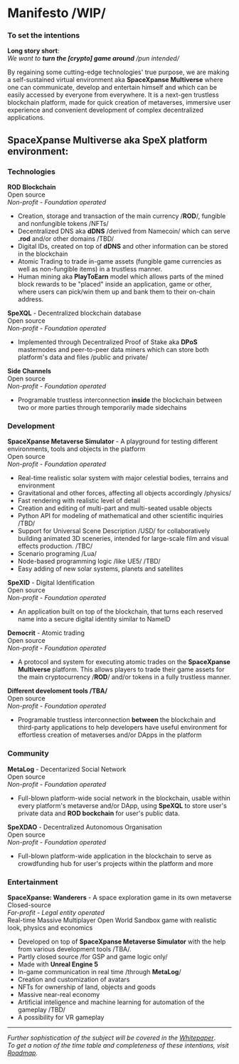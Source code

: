 # Manifesto /WIP/
### To set the intentions    

**Long story short**:  
*We want to **turn the [crypto] game around** /pun intended/* <!-- First we wanted to create a great game, now we want to change the world-->
  
By regaining some cutting-edge technologies' true purpose, we are making a self-sustained virtual environment aka **SpaceXpanse Multiverse** where one can communicate, develop and entertain himself and which can be easily accessed by everyone from everywhere. It is a next-gen trustless blockchain platform, made for quick creation of metaverses, immersive user experience and convenient development of complex decentralized applications.

## SpaceXpanse Multiverse aka SpeX platform environment: 

### Technologies 
**ROD Blockchain**  
Open source  
*Non-profit - Foundation operated*
- Creation, storage and transaction of the main currency /**ROD**/, fungible and nonfungible tokens /NFTs/
- Decentralized DNS aka **dDNS** /derived from Namecoin/ which can serve **.rod** and/or other domains /TBD/
- Digital IDs, created on top of **dDNS** and other information can be stored in the blockchain
- Atomic Trading to trade in-game assets (fungible game currencies as well as non-fungible items) in a trustless manner.
- Human mining aka **PlayToEarn** model which allows parts of the mined block rewards to be "placed" inside an application, game or other, where users can pick/win them up and bank them to their on-chain address.

**SpeXQL** -  Decentralized blockchain database  
Open source  
*Non-profit - Foundation operated*  
- Implemented through Decentralized Proof of Stake aka **DPoS** masternodes and peer-to-peer data miners which can store both platform's data and files /public and private/
  
**Side Channels**  
Open source   
*Non-profit - Foundation operated*  
- Programable trustless interconnection **inside** the blockchain between two or more parties through temporarily made sidechains

### Development  
**SpaceXpanse Metaverse Simulator** - A playground for testing different environments, tools and objects in the platform  
Open source  
*Non-profit - Foundation operated*

- Real-time realistic solar system with major celestial bodies, terrains and environment
- Gravitational and other forces, affecting all objects accordingly /physics/
- Fast rendering with realistic level of detail
- Creation and editing of multi-part and multi-seated usable objects
- Python API for modeling of mathematical and other scientific inquiries /TBD/
- Support for Universal Scene Description /USD/ for collaboratively building animated 3D sceneries, intended for large-scale film and visual effects production. /TBC/
- Scenario programing /Lua/ 
- Node-based programming logic /like UE5/ /TBD/
- Easy adding of new solar systems, planets and satellites

**SpeXID** - Digital Identification  
Open source  
*Non-profit - Foundation operated*  
- An application built on top of the blockchain, that turns each reserved name into a secure digital identity similar to NameID  

**Democrit** - Atomic trading  
Open source   
*Non-profit - Foundation operated*  
- A protocol and system for executing atomic trades on the **SpaceXpanse Multiverse** platform. This allows players to trade their game assets for the main cryptocurrency /**ROD**/ and/or tokens in a fully trustless manner.

**Different develoment tools /TBA/**  
Open source  
*Non-profit - Foundation operated*  
- Programable trustless interconnection **between** the blockchain and third-party applications to help developers have useful environment for effortless creation of metaverses and/or DApps in the platform  

### Community

**MetaLog** - Decentarized Social Network  
Open source  
*Non-profit - Foundation operated*
- Full-blown platform-wide social network in the blockchain, usable within every platform's metaverse and/or DApp, using **SpeXQL** to store user's private data and **ROD bockchain** for user's public data.

**SpeXDAO** - Decentralized Autonomous Organisation  
Open source    
*Non-profit - Foundation operated*
- Full-blown platform-wide application in the blockchain to serve as crowdfunding hub for user's projects within the platform and more

### Entertainment  
**SpaceXpanse: Wanderers** - A space exploration game in its own metaverse  
Closed-source  
*For-profit - Legal entity operated*  
Real-time Massive Multiplayer Open World Sandbox game with realistic look, physics and economics  
- Developed on top of **SpaceXpanse Metaverse Simulator** with the help from various development tools /TBA/. 
- Partly closed source /for GSP and game logic only/
- Made with **Unreal Engine 5** <!-- and Vulcan -->
- In-game communication in real time /through **MetaLog**/
- Creation and customization of avatars <!-- - Voice-activated commands -->
- NFTs for ownership of land, objects and goods
- Massive near-real economy
- <!-- Decentralized --> Artificial inteligence and machine learning for automation of the gameplay <!-- : NPCs, mining, defence, navigation and communication --> /TBD/
- A possibility for VR gameplay <!-- for mobile phones. XR too -->
<!-- - A possibility for real-time monitoring and customization of story arcs /scenario injection/ -->
<!-- - Enable users to fund projects like custom-made objects through **MetaDAO** -->
<!-- 
***The Voyagers Chapter***  
Where users can explore the solar system and have access to limited missions /sandbox for the next chapter/ 

***The Prospectors Chapter***  
Where users can also claim land, dig its resources, build multi-part objects and do limited trade with them /sandbox for the next chapter/

***The Merchants Chapter***  
Where users can also buy, lend and sell what they want in near-real economy 

***Infinity Chapter***
Warp drive invention to explore Milky Way galaxy and beyond. 
 -->
----
*Further sophistication of the subject will be covered in the [Whitepaper](https://github.com/SpaceXpanse/Whitepaper/wiki)*.  
*To get a notion of the time table and completeness of these intentions, visit [Roadmap](https://github.com/SpaceXpanse/Roadmap)*.
